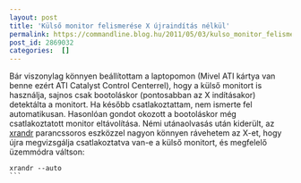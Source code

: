 ```yaml
---
layout: post
title: 'Külső monitor felismerése X újraindítás nélkül'
permalink: https://commandline.blog.hu/2011/05/03/kulso_monitor_felismerese_x_ujrainditas_nelkul
post_id: 2869032
categories:  []
---
```


Bár viszonylag könnyen beállítottam a laptopomon (Mivel ATI kártya van benne ezért ATI Catalyst Control Centerrel), hogy a külső monitort is használja, sajnos csak bootoláskor (pontosabban az X indításakor) detektálta a monitort. Ha később csatlakoztattam, nem ismerte fel automatikusan. Hasonlóan gondot okozott a bootoláskor még csatlakoztatott monitor eltávolítása. 
Némi utánaolvasás után kiderült, az 
[xrandr](http://www.x.org/wiki/Projects/XRandR) parancssoros eszközzel nagyon könnyen rávehetem az X-et, hogy újra megvizsgálja csatlakoztatva van-e a külső monitort, és megfelelő üzemmódra váltson: 
```
xrandr --auto
``` 